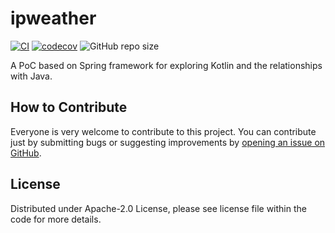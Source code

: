 # ipweather
[![CI](https://github.com/NicoMincuzzi/ipweather/actions/workflows/gradle.yml/badge.svg)](https://github.com/NicoMincuzzi/ipweather/actions/workflows/gradle.yml)
[![codecov](https://codecov.io/gh/NicoMincuzzi/ipweather/branch/master/graph/badge.svg?token=ZIFQSMBMGR)](https://codecov.io/gh/NicoMincuzzi/ipweather)
![GitHub repo size](https://img.shields.io/github/repo-size/NicoMincuzzi/ipweather)

A PoC based on Spring framework for exploring Kotlin and the relationships with Java.

## How to Contribute

Everyone is very welcome to contribute to this project. You can contribute just by submitting bugs or suggesting improvements by
[opening an issue on GitHub](https://github.com/NicoMincuzzi/ipweather/issues).

## License

Distributed under Apache-2.0 License, please see license file within the code for more details.
